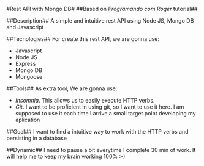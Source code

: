 #Rest API with Mongo DB#
##Based on *Programando com Roger* tutorial##

##Description##
A simple and intuitive rest API using Node JS, Mongo DB and Javascript

##Tecnologies##
For create this rest API, we are gonna use:
- Javascript
- Node JS
- Express
- Mongo DB
- Mongoose

##Tools##
As extra tool, We are gonna use:
-  *Insomnia*. This allows us to easily execute HTTP verbs.
-  *Git*. I want to be proficient in using git, so I want to use it here. I am supposed to use it each time I arrive a small target point developing my aplication

##Goal##
I want to find a intuitive way to work with the HTTP verbs and persisting in a database

##Dynamic##
I need to pause a bit everytime I complete 30 min of work. It will help me to keep my brain working 100% :-)